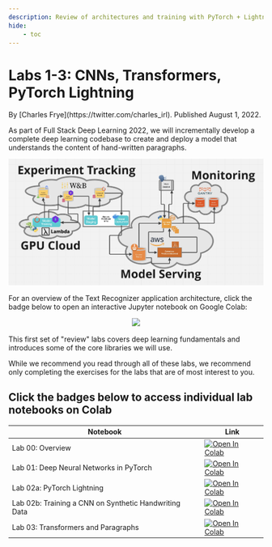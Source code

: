 ```yaml
---
description: Review of architectures and training with PyTorch + Lightning
hide:
    - toc
---
```

# Labs 1-3: CNNs, Transformers, PyTorch Lightning

<div class="author" markdown>
By [Charles Frye](https://twitter.com/charles_irl). Published August 1, 2022.
</div>

As part of Full Stack Deep Learning 2022,
we will incrementally develop a complete deep learning codebase
to create and deploy a model that understands the content of hand-written paragraphs.

![Overview of the architecture we will build in the FSDL labs.](labs_overview.jpg)

For an overview of the Text Recognizer application architecture,
click the badge below to open an interactive Jupyter notebook on Google Colab:

<div align="center">
  <a href="http://fsdl.me/2022-overview"> <img src=https://colab.research.google.com/assets/colab-badge.svg width=240> </a>
</div>

This first set of "review" labs covers
deep learning fundamentals and
introduces some of the core libraries we will use.

While we recommend you read through all of these labs,
we recommend only completing the exercises for the labs
that are of most interest to you.

## Click the badges below to access individual lab notebooks on Colab

| Notebook                                              | Link                                                                                                      |
| ----------------------------------------------------- | --------------------------------------------------------------------------------------------------------- |
| Lab 00: Overview                                      | [![Open In Colab](https://colab.research.google.com/assets/colab-badge.svg)](http://fsdl.me/lab00-colab)  |
| Lab 01: Deep Neural Networks in PyTorch               | [![Open In Colab](https://colab.research.google.com/assets/colab-badge.svg)](http://fsdl.me/lab01-colab)  |
| Lab 02a: PyTorch Lightning                            | [![Open In Colab](https://colab.research.google.com/assets/colab-badge.svg)](http://fsdl.me/lab02a-colab) |
| Lab 02b: Training a CNN on Synthetic Handwriting Data | [![Open In Colab](https://colab.research.google.com/assets/colab-badge.svg)](http://fsdl.me/lab02b-colab) |
| Lab 03: Transformers and Paragraphs                   | [![Open In Colab](https://colab.research.google.com/assets/colab-badge.svg)](http://fsdl.me/lab03-colab)  |
